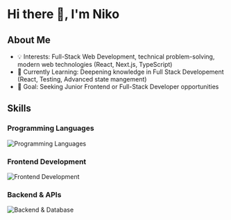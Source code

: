 # Hi there 👋, I'm Niko

## About Me

* 💡 Interests: Full-Stack Web Development, technical problem-solving, modern web technologies (React, Next.js, TypeScript)
* 🌱 Currently Learning: Deepening knowledge in Full Stack Developement (React, Testing, Advanced state mangement)
* 💼 Goal: Seeking Junior Frontend or Full-Stack Developer opportunities

## Skills

### Programming Languages
![Programming Languages](https://skillicons.dev/icons?i=js,ts,python,cs,java)

### Frontend Development
![Frontend Development](https://skillicons.dev/icons?i=html,css,react,redux,nextjs,tailwind)

### Backend & APIs
![Backend & Database](https://skillicons.dev/icons?i=nodejs,express,mongodb,firebase,graphql)
